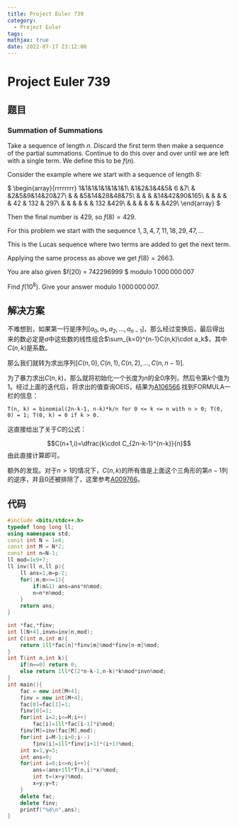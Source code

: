 ```yaml
---
title: Project Euler 739
category:
  - Project Euler
tags:
mathjax: true
date: 2022-07-17 23:12:00
---
```


<escape><!-- more --></escape>

# Project Euler 739

## 题目

### Summation of Summations

Take a sequence of length $n$. Discard the first term then make a sequence of the partial summations. Continue to do this over and over until we are left with a single term. We define this to be $f(n)$.

Consider the example where we start with a sequence of length $8$:

$
\begin{array}{rrrrrrrr}
1&1&1&1&1&1&1&1\\
 &1&2&3&4&5& 6 &7\\
 & &2&5&9&14&20&27\\
 & & &5&14&28&48&75\\
 & & & &14&42&90&165\\
 & & & & & 42 & 132 & 297\\
 & & & & & & 132 &429\\
 & & & & & & &429\\
\end{array}
$

Then the final number is $429$, so $f(8) = 429$.

For this problem we start with the sequence $1,3,4,7,11,18,29,47,\ldots$

This is the Lucas sequence where two terms are added to get the next term.

Applying the same process as above we get $f(8) = 2663$.

You are also given $f(20) = 742296999 $ modulo $1\,000\,000\,007$

Find $f(10^8)$. Give your answer modulo $1\,000\,000\,007$.

## 解决方案

不难想到，如果第一行是序列$[a_0,a_1,a_2,\dots,a_{n-1}]$，那么经过变换后，最后得出来的数必定是$a$中这些数的线性组合$\sum_{k=0}^{n-1}C(n,k)\cdot a_k$，其中$C(n,k)$是系数。

那么我们就转为求出序列$[C(n,0),C(n,1),C(n,2),\dots,C(n,n-1)]$.

为了暴力求出$C(n,k)$，那么就将初始化一个长度为$n$的全$0$序列，然后令第$k$个值为$1$。经过上面的迭代后，将求出的值查询OEIS，结果为[A106566](https://oeis.org/A106566).找到FORMULA一栏的信息：

``` 
T(n, k) = binomial(2n-k-1, n-k)*k/n for 0 <= k <= n with n > 0; T(0, 0) = 1; T(0, k) = 0 if k > 0.
```

这直接给出了关于$C$的公式：

$$C(n+1,i)=\dfrac{k\cdot C_{2n-k-1}^{n-k}}{n}$$
由此直接计算即可。


额外的发现。对于$n>1$的情况下，$C(n,k)$的所有值是上面这个三角形的第$n-1$列的逆序，并且$0$还被排除了，这里参考[A009766](http://oeis.org/A009766)。

## 代码

```C++
#include <bits/stdc++.h>
typedef long long ll;
using namespace std;
const int N = 1e8;
const int M = N*2;
const int n=N-1;
ll mod=1e9+7;
ll inv(ll n,ll p){
    ll ans=1,m=p-2;
    for(;m;m>>=1){
        if(m&1) ans=ans*n%mod;
        n=n*n%mod;
    }
    return ans;
}

int *fac,*finv;
int l[N+4],invn=inv(n,mod);
int C(int n,int m){
    return 1ll*fac[n]*finv[m]%mod*finv[n-m]%mod;
}
int T(int n,int k){
    if(n==0) return 0;
    else return 1ll*C(2*n-k-1,n-k)*k%mod*invn%mod;
}
int main(){
    fac = new int[M+4];
    finv = new int[M+4];
    fac[0]=fac[1]=1;
    finv[0]=1;
    for(int i=2;i<=M;i++)
        fac[i]=1ll*fac[i-1]*i%mod;
    finv[M]=inv(fac[M],mod);
    for(int i=M-1;i>0;i--)
        finv[i]=1ll*finv[i+1]*(i+1)%mod;
    int x=1,y=3;
    int ans=0;
    for(int i=0;i<=n;i++){
        ans=(ans+1ll*T(n,i)*x)%mod;
        int t=(x+y)%mod;
        x=y;y=t;
    }
    delete fac;
    delete finv;
    printf("%d\n",ans);
}
```